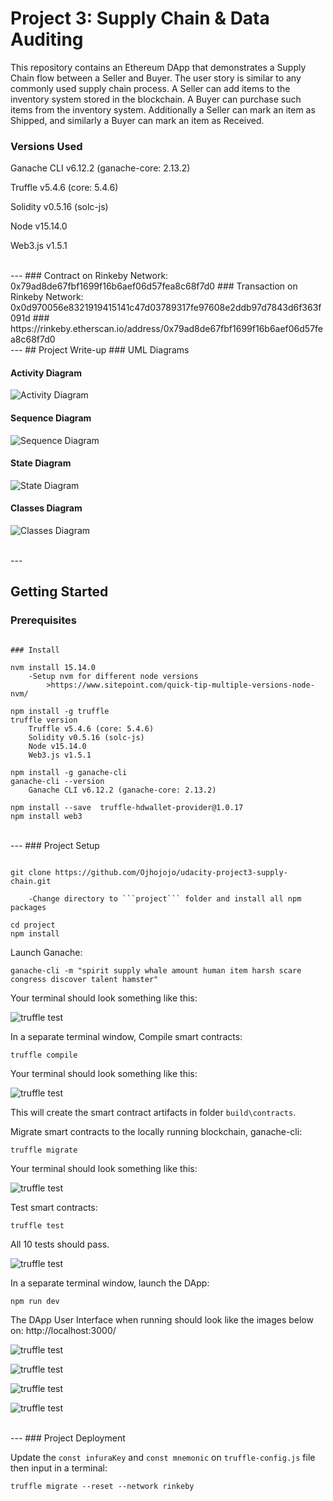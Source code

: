 # Project 3: Supply Chain & Data Auditing

This repository contains an Ethereum DApp that demonstrates a Supply Chain flow between a Seller and Buyer. The user story is similar to any commonly used supply chain process. A Seller can add items to the inventory system stored in the blockchain. A Buyer can purchase such items from the inventory system. Additionally a Seller can mark an item as Shipped, and similarly a Buyer can mark an item as Received.


### Versions Used
Ganache CLI v6.12.2 (ganache-core: 2.13.2)

Truffle v5.4.6 (core: 5.4.6)

Solidity v0.5.16 (solc-js)

Node v15.14.0

Web3.js v1.5.1

<br>
---
### Contract on Rinkeby Network: 
0x79ad8de67fbf1699f16b6aef06d57fea8c68f7d0
### Transaction on Rinkeby Network: 
0x0d970056e8321919415141c47d03789317fe97608e2ddb97d7843d6f363f091d
### https://rinkeby.etherscan.io/address/0x79ad8de67fbf1699f16b6aef06d57fea8c68f7d0


<br>
---
## Project Write-up
### UML Diagrams

#### Activity Diagram

![Activity Diagram](images/uml/activity-diagram.png)

#### Sequence Diagram

![Sequence Diagram](images/uml/sequence-diagram.png)

#### State Diagram

![State Diagram](images/uml/state-diagram.png)

#### Classes Diagram

![Classes Diagram](images/uml/class-diagram.png)

<br>
---

## Getting Started
### Prerequisites

```

### Install

nvm install 15.14.0
    -Setup nvm for different node versions
        >https://www.sitepoint.com/quick-tip-multiple-versions-node-nvm/

npm install -g truffle
truffle version
    Truffle v5.4.6 (core: 5.4.6)
    Solidity v0.5.16 (solc-js)
    Node v15.14.0
    Web3.js v1.5.1

npm install -g ganache-cli
ganache-cli --version
    Ganache CLI v6.12.2 (ganache-core: 2.13.2)

npm install --save  truffle-hdwallet-provider@1.0.17
npm install web3    
```
<br>
---
### Project Setup

```

git clone https://github.com/Ojhojojo/udacity-project3-supply-chain.git

    -Change directory to ```project``` folder and install all npm packages 

cd project
npm install

```

Launch Ganache:

```
ganache-cli -m "spirit supply whale amount human item harsh scare congress discover talent hamster"
```

Your terminal should look something like this:

![truffle test](images/ganache-cli.png)

In a separate terminal window, Compile smart contracts:

```
truffle compile
```

Your terminal should look something like this:

![truffle test](images/truffle_compile.png)

This will create the smart contract artifacts in folder ```build\contracts```.

Migrate smart contracts to the locally running blockchain, ganache-cli:

```
truffle migrate
```

Your terminal should look something like this:

![truffle test](images/truffle_migrate.png)

Test smart contracts:

```
truffle test
```
All 10 tests should pass.

![truffle test](images/truffle_test.png)

In a separate terminal window, launch the DApp:
```
npm run dev
```
The DApp User Interface when running should look like the images below on:
 http://localhost:3000/

![truffle test](images/ftc_product_overview.png)

![truffle test](images/ftc_farm_details.png)

![truffle test](images/ftc_product_details.png)

![truffle test](images/ftc_transaction_history.png)

<br>
---
### Project Deployment

Update the  `const infuraKey` and `const mnemonic` on `truffle-config.js` file
then input in a terminal:

```
truffle migrate --reset --network rinkeby
```